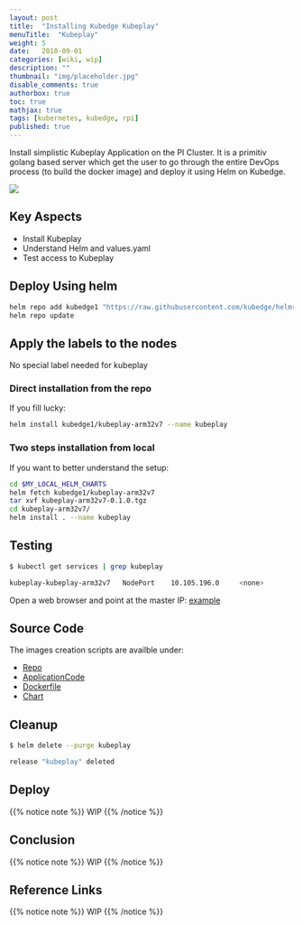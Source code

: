 ```yaml
---
layout: post
title:  "Installing Kubedge Kubeplay"
menuTitle:  "Kubeplay"
weight: 5
date:   2018-09-01
categories: [wiki, wip]
description: ""
thumbnail: "img/placeholder.jpg"
disable_comments: true
authorbox: true
toc: true
mathjax: true
tags: [kubernetes, kubedge, rpi]
published: true
---
```


Install simplistic Kubeplay Application on the PI Cluster. It is a primitiv golang based server
which get the user to go through the entire DevOps process (to build the docker image) and
deploy it using Helm on Kubedge.

<!--more-->

![](/images/kubeplay/kubeplay.png)

## Key Aspects

- Install Kubeplay
- Understand Helm and values.yaml
- Test access to Kubeplay

## Deploy Using helm

```bash
helm repo add kubedge1 "https://raw.githubusercontent.com/kubedge/helmrepos/arm32v7/kubedge1"
helm repo update
```

## Apply the labels to the nodes

No special label needed for kubeplay

### Direct installation from the repo

If you fill lucky:

```bash
helm install kubedge1/kubeplay-arm32v7 --name kubeplay 
```

### Two steps installation from local

If you want to better understand the setup:

```bash
cd $MY_LOCAL_HELM_CHARTS
helm fetch kubedge1/kubeplay-arm32v7
tar xvf kubeplay-arm32v7-0.1.0.tgz
cd kubeplay-arm32v7/
helm install . --name kubeplay 
```

## Testing

```bash
$ kubectl get services | grep kubeplay

kubeplay-kubeplay-arm32v7   NodePort    10.105.196.0     <none>        8005:32520/TCP    4m58s
```

Open a web browser and point at the master IP: [example](http://192.168.1.95:32520/testing_kubeplay)

## Source Code

The images creation scripts are availble under:

- [Repo](https://github.com/kubedge/kubeplay)
- [ApplicationCode](https://github.com/kubedge/kubeplay/tree/arm32v7/kubeplay)
- [Dockerfile](https://github.com/kubedge/kubeplay/tree/arm32v7/images/kubeplay)
- [Chart](https://github.com/kubedge/kubeplay/tree/arm32v7/charts/kubesim-kubeplay-arm32v7)

## Cleanup

```bash
$ helm delete --purge kubeplay

release "kubeplay" deleted
```

## Deploy

{{% notice note %}}
WIP
{{% /notice %}}

## Conclusion

{{% notice note %}}
WIP
{{% /notice %}}

## Reference Links

{{% notice note %}}
WIP
{{% /notice %}}
